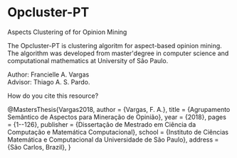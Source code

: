 # Opcluster-PT
Aspects Clustering of for Opinion Mining 

The Opcluster-PT is clustering algoritm for aspect-based opinion mining. The algorithm was developed from master'degree in computer science and computational mathematics at University of São Paulo.

Author: Francielle A. Vargas  
Advisor: Thiago A. S. Pardo. 

How do you cite this resource?

@MastersThesis{Vargas2018, author = {Vargas, F. A.}, title = {Agrupamento Semântico de Aspectos para Mineração de Opinião}, year = {2018}, pages = {1--126}, publisher = {Dissertação de Mestrado em Ciência da Computação e Matemática Computacional}, school = {Instituto de Ciências Matemática e Computacional da Universidade de São Paulo}, address = {São Carlos, Brazil}, }





